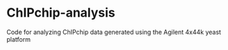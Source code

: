 # ChIPchip-analysis
Code for analyzing ChIPchip data generated using the Agilent 4x44k yeast platform 
